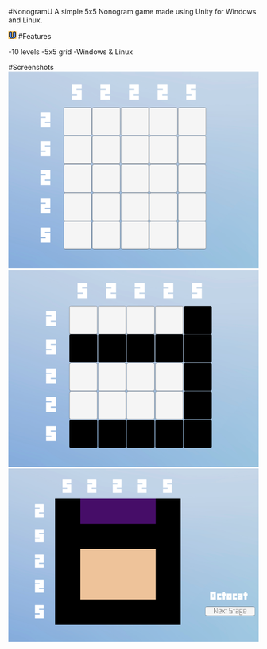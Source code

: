 #NonogramU
A simple 5x5 Nonogram game made using Unity for Windows and Linux.

![Logo](https://github.com/AlexKoulel/NonogramU/blob/main/Picross/Assets/Images/logo.png)
#Features

-10 levels 
-5x5 grid
-Windows & Linux 

#Screenshots
![1](https://github.com/AlexKoulel/NonogramU/blob/main/Picross/Assets/Images/Screenshots/1.png)
![2](https://github.com/AlexKoulel/NonogramU/blob/main/Picross/Assets/Images/Screenshots/2.png)
![3](https://github.com/AlexKoulel/NonogramU/blob/main/Picross/Assets/Images/Screenshots/3.png)
